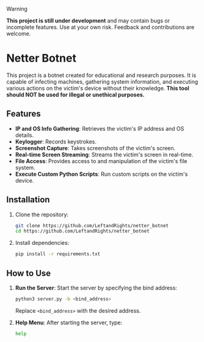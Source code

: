> [!WARNING]
> **This project is still under development** and may contain bugs or incomplete features. Use at your own risk. Feedback and contributions are welcome.

# Netter Botnet

This project is a botnet created for educational and research purposes. It is capable of infecting machines, gathering system information, and executing various actions on the victim's device without their knowledge. **This tool should NOT be used for illegal or unethical purposes.**

## Features

- **IP and OS Info Gathering**: Retrieves the victim's IP address and OS details.
- **Keylogger**: Records keystrokes.
- **Screenshot Capture**: Takes screenshots of the victim's screen.
- **Real-time Screen Streaming**: Streams the victim's screen in real-time.
- **File Access**: Provides access to and manipulation of the victim's file system.
- **Execute Custom Python Scripts**: Run custom scripts on the victim's device.

## Installation

1. Clone the repository:
   ```bash
   git clone https://github.com/LeftandRights/netter_botnet
   cd https://github.com/LeftandRights/netter_botnet
   ```

2. Install dependencies:
   ```bash
   pip install -r requirements.txt
   ```

## How to Use

1. **Run the Server**: Start the server by specifying the bind address:
   ```bash
   python3 server.py -b <bind_address>
   ```
   Replace `<bind_address>` with the desired address.

2. **Help Menu**: After starting the server, type:
   ```bash
   help
   ```
